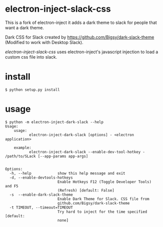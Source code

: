 # electron-inject-slack-css

This is a fork of electron-inject it adds a dark theme to slack for people that want a dark theme.

Dark CSS for Slack created by https://github.com/Bigsy/dark-slack-theme (Modified to work with Desktop Slack).

*electron-inject-slack-css* uses electron-inject's javascript injection to load a custom css file into slack.


# install

    $ python setup.py install
    
# usage

    $ python -m electron-inject-dark-slack --help
    Usage:
        usage:
               electron-inject-dark-slack [options] - <electron application>

        example:
               electron-inject-dark-slack --enable-dev-tool-hotkey - /path/to/SLack [--app-params app-args]


    Options:
      -h, --help            show this help message and exit
      -d, --enable-devtools-hotkeys
                            Enable Hotkeys F12 (Toggle Developer Tools) and F5
                            (Refresh) [default: False]
	  -s  --enable-dark-slack-theme
							Enable Dark Theme for Slack. CSS file from 
							github.com/Bigsy/dark-slack-theme
      -t TIMEOUT, --timeout=TIMEOUT
                            Try hard to inject for the time specified [default:
                            none]
